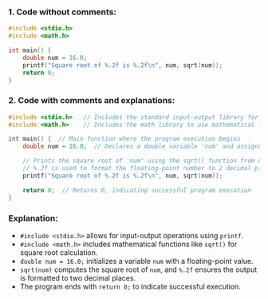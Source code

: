 ### **1. Code without comments:**
```c
#include <stdio.h>
#include <math.h>

int main() {
    double num = 16.0;
    printf("Square root of %.2f is %.2f\n", num, sqrt(num));
    return 0;
}
```

### **2. Code with comments and explanations:**
```c
#include <stdio.h>   // Includes the standard input-output library for input-output functions
#include <math.h>    // Includes the math library to use mathematical functions like sqrt()

int main() {  // Main function where the program execution begins
    double num = 16.0;  // Declares a double variable 'num' and assigns it the value 16.0

    // Prints the square root of 'num' using the sqrt() function from math.h
    // %.2f is used to format the floating-point number to 2 decimal places
    printf("Square root of %.2f is %.2f\n", num, sqrt(num));

    return 0;  // Returns 0, indicating successful program execution
}
```

### Explanation:

- `#include <stdio.h>` allows for input-output operations using `printf`.
- `#include <math.h>` includes mathematical functions like `sqrt()` for square root calculation.
- `double num = 16.0;` initializes a variable `num` with a floating-point value.
- `sqrt(num)` computes the square root of `num`, and `%.2f` ensures the output is formatted to two decimal places.
- The program ends with `return 0;` to indicate successful execution.
